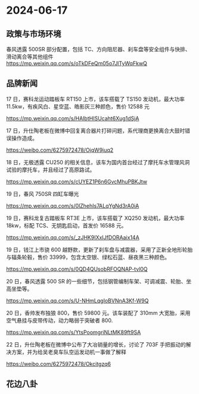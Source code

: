 
# 2024-06-17

## 政策与市场环境

春风透露 500SR 部分配置，包括 TC、方向阻尼器、刹车盘等安全组件与快排、滑动离合等其他组件
https://mp.weixin.qq.com/s/oTkDFeQm05o7JlTyWqFkwQ

## 品牌新闻

17 日，赛科龙运动踏板车 RT150 上市，该车搭载了 TS150 发动机，最大功率 11.5kw，有疾风白、星空蓝、皓影灰三种颜色，售价 12588 元

https://mp.weixin.qq.com/s/HAIbtHISUcaht6Xug1dSjA

17 日，升仕陶老板在微博中回复离合器片打碎问题，系代理商更换离合大鼓时错误操作造成。

https://weibo.com/6275972478/OjqW9juq2

18 日，无极透露 CU250 的相关信息，该车为国内首台经过了摩托车水管理风洞试验的摩托车，并且经过了高原路试。

https://mp.weixin.qq.com/s/cUYEZ1P6n6GvcMhuPBKJtw

19 日，春风 750SR 四缸车曝光

https://mp.weixin.qq.com/s/0lZhehIs7ALqYgNd3rA0iA

19 日，赛科龙复古踏板车 RT3E 上市，该车搭载了 XQ250 发动机，最大功率 18kw，标配 TCS、无钥匙启动，首发价 16588 元。

https://mp.weixin.qq.com/s/_zJHK9IXxIJfDORAaix14A

19 日，钱江上市骁 600 越野款，更新了刹车盘与减震器，采用了正新全地形轮胎与辐条轮毂，售价 33999，包含太空银、绿松石蓝、昼夜黑三种颜色。

https://mp.weixin.qq.com/s/0QD4QUsobRFOQNAP-tvl0Q

20 日，春风透露 500 SR 的一些细节，包括钢管编制车架、可调减震、轮胎、坐高坐垫等。

https://mp.weixin.qq.com/s/U-NHmLqgIoBVNnA3Kf-W9Q

20 日，香帅发布独狼 800，售价 59800 元。该车装配了 310mm 大宽胎，采用空气悬挂与皮带传动，动力略弱于突破者 800.

https://mp.weixin.qq.com/s/YtsPoomgriNLtMK89ft9SA

22 日，升仕陶老板在微博中公布了大冶销量的增长，讨论了 703F 手把振动的解决方案，并为给吴老臭车队空运发动机一事做了解释

https://weibo.com/6275972478/Okcitgzq6

## 花边八卦
